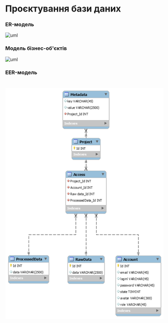 # Проєктування бази даних

### ER-модель
![uml](http://www.plantuml.com/plantuml/png/TP71QeSm3CRlUOhGu_WBy-h9mQw3iHSOqORXLjlHHfsClVjgLwKJx2NaztqXyRCDGbwcqG2mbK5MV68XJKBu3VZ1QuF2Nm8uavauD_1pk1_wdaFOl0LyzcwZh5yVIUWalj3o3vTJxznBvkK6Dzc4u-EH1hFV59znRuCj-ayAON5U5oW8IRoySyumsOHe9Y7VeEksZGdvgEQXkFm8GTtVxXHM5QhwLglzHiWrqoWdNqu3_ifvTl_m2xaCxTAKmu2MhOu_xHS0)

### Модель бізнес-об'єктів
![uml](http://www.plantuml.com/plantuml/png/TP7DQiCm3CVlVegGKrlgihx0Q63NmHZiF4GiXZV77fQS4jZ33zf5SzJc-F-m-Kaw4KFcCWI3aJrFJTVtgKHMye03-A3DRo0wf-oqJmoCsWpfmqTjmWWCMRiv1Ndk8_JiHz5_ofW5MMDtGgxf6gj2GLH9nQc2YbKbmblxPePkhFrvL6jPJqpd1XyzSGPEUMvKA-aYX8duJl96UE_1lBINd3wnPrCRFHAXUty2XjbzXVDLc-eYIFIldv71NHhQKFhmXTEDDq8eQ4pTkPn0Fbasbvc4JRjvsE-shRNjvhW_Rjjgl2llRKFDkrAJ0wgyI44sjDOGbXD6LuRm2m00)

### EER-модель
![model](https://raw.githubusercontent.com/IWYFP/General/main/Model.png?token=AP5BNWXARJBKFMVT7LPSFAC7Z65EU)
=======
